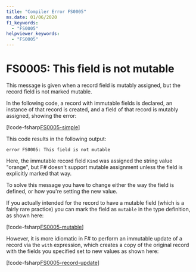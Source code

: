 ```yaml
---
title: "Compiler Error FS0005"
ms.date: 01/06/2020
f1_keywords:
  - "FS0005"
helpviewer_keywords:
  - "FS0005"
---
```


# FS0005: This field is not mutable

This message is given when a record field is mutably assigned, but the record field is not marked mutable.

In the following code, a record with immutable fields is declared, an instance of that record is created, and a field of that record is mutably assigned, showing the error:

[!code-fsharp[FS0005-simple](~/samples/snippets/fsharp/compiler-messages/fs0005.fs#2-8)]

This code results in the following output:

```text
error FS0005: This field is not mutable
```

Here, the immutable record field `Kind` was assigned the string value "orange", but F# doesn't support mutable assignment unless the field is explicitly marked that way.

To solve this message you have to change either the way the field is defined, or how you're setting the new value.

If you actually intended for the record to have a mutable field (which is a fairly rare practice) you can mark the field as `mutable` in the type definition, as shown here:

[!code-fsharp[FS0005-mutable](~/samples/snippets/fsharp/compiler-messages/fs0005.fs#11-17)]

However, it is more idiomatic in F# to perform an immutable update of a record via the `with` expression, which creates a copy of the original record with the fields you specified set to new values as shown here:

[!code-fsharp[FS0005-record-update](~/samples/snippets/fsharp/compiler-messages/fs0005.fs#20-26)]
